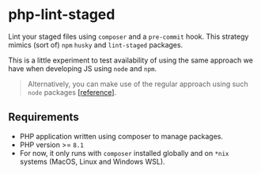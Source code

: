 # php-lint-staged

Lint your staged files using `composer` and a `pre-commit` hook. This strategy mimics (sort of) `npm` `husky` and `lint-staged` packages.

This is a little experiment to test availability of using the same approach we have when developing JS using `node` and `npm`.

> Alternatively, you can make use of the regular approach using such `node` packages [[reference]](https://sebastiandedeyne.com/running-php-cs-fixer-on-every-commit-with-husky-and-lint-staged).

## Requirements

* PHP application written using composer to manage packages.
* PHP version >= `8.1`
* For now, it only runs with `composer` installed globally and on `*nix` systems (MacOS, Linux and Windows WSL).
